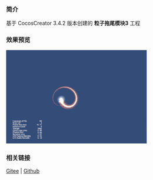 ### 简介

基于 CocosCreator 3.4.2 版本创建的 **粒子拖尾模块3** 工程

### 效果预览
![image](../../gif/202203/2022030534.gif)

### 相关链接
[Gitee](https://gitee.com/mirrors_cocos-creator/test-cases-3d/blob/v3.0/assets/cases/particle) | [Github](https://github.com/cocos-creator/test-cases-3d/blob/v3.0/assets/cases/particle)